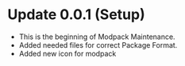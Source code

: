 # Update 0.0.1 (Setup)
- This is the beginning of Modpack Maintenance.
- Added needed files for correct Package Format.
- Added new icon for modpack
